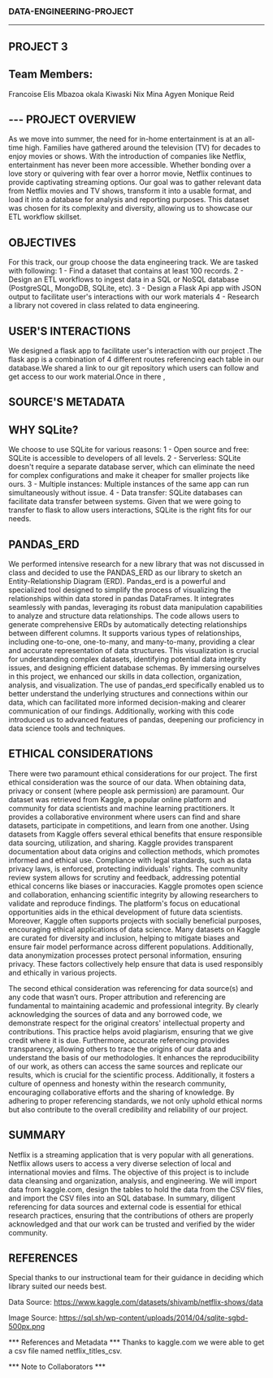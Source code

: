 ### DATA-ENGINEERING-PROJECT
---
## PROJECT 3

## Team Members: 
Francoise Elis Mbazoa okala
Kiwaski Nix
Mina Agyen
Monique Reid 

## --- PROJECT OVERVIEW 
As we move into summer, the need for in-home entertainment is at an all-
time high. Families have gathered around the television (TV) for decades to 
enjoy movies or shows. With the introduction of companies like Netflix, 
entertainment has never been more accessible. Whether bonding over a love
story or quivering with fear over a horror movie, Netflix continues to provide 
captivating streaming options. Our goal was to gather relevant data from 
Netflix movies and TV shows, transform it into a usable format, and load it 
into a database for analysis and reporting purposes. This dataset was chosen
for its complexity and diversity, allowing us to showcase our ETL workflow 
skillset.

## OBJECTIVES
For this track, our group choose the data engineering track. We are tasked with following:
1 - Find a dataset that contains at least 100 records.
2 - Design an ETL workflows to ingest data in a SQL or NoSQL database (PostgreSQL, MongoDB, SQLite, etc). 
3 - Design a Flask Api app with JSON output to facilitate user's interactions with our work materials
4 - Research a library not covered in class related to data engineering. 


## USER'S INTERACTIONS
We designed a flask app to facilitate user's interaction with our project .The flask app is a combination of 4 different routes referencing each table in our database.We shared a link to our git repository which users can follow and get access to our work material.Once in there ,

## SOURCE'S METADATA 

## WHY SQLite?
We choose to use SQLite for various reasons:
1 - Open source and free: SQLite is accessible to developers of all levels.
2 - Serverless: SQLite doesn't require a separate database server, which can eliminate the need for complex configurations and make it cheaper for smaller projects like ours.
3 - Multiple instances: Multiple instances of the same app can run simultaneously without issue.
4 - Data transfer: SQLite databases can facilitate data transfer between systems. Given that we were going to transfer to flask to allow users interactions, SQLite is the right fits for our needs.

## PANDAS_ERD
We performed intensive research for a new library that was not discussed in class and decided to use the PANDAS_ERD as our library to sketch an Entity-Relationship Diagram (ERD). Pandas_erd is a powerful and specialized tool designed to simplify the process of visualizing the relationships within data stored in pandas DataFrames. It integrates seamlessly with pandas, leveraging its robust data manipulation capabilities to analyze and structure data relationships.
The code allows users to generate comprehensive ERDs by automatically detecting relationships between different columns. It supports various types of relationships, including one-to-one, one-to-many, and many-to-many, providing a clear and accurate representation of data structures. This visualization is crucial for understanding complex datasets, identifying potential data integrity issues, and designing efficient database schemas.
By immersing ourselves in this project, we enhanced our skills in data collection, organization, analysis, and visualization. The use of pandas_erd specifically enabled us to better understand the underlying structures and connections within our data, which can facilitated more informed decision-making and clearer communication of our findings. Additionally, working with this code introduced us to advanced features of pandas, deepening our proficiency in data science tools and techniques.


## ETHICAL CONSIDERATIONS
There were two paramount ethical considerations for our project. The first ethical consideration was the source of our data. When obtaining data, privacy or consent (where people ask permission) are paramount. Our dataset was retrieved from Kaggle, a popular online platform and community for data scientists and machine learning practitioners. It provides a collaborative environment where users can find and share datasets, participate in competitions, and learn from one another. Using datasets from Kaggle offers several ethical benefits that ensure responsible data sourcing, utilization, and sharing. Kaggle provides transparent documentation about data origins and collection methods, which promotes informed and ethical use. Compliance with legal standards, such as data privacy laws, is enforced, protecting individuals' rights. The community review system allows for scrutiny and feedback, addressing potential ethical concerns like biases or inaccuracies. Kaggle promotes open science and collaboration, enhancing scientific integrity by allowing researchers to validate and reproduce findings. The platform's focus on educational opportunities aids in the ethical development of future data scientists. Moreover, Kaggle often supports projects with socially beneficial purposes, encouraging ethical applications of data science. Many datasets on Kaggle are curated for diversity and inclusion, helping to mitigate biases and ensure fair model performance across different populations. Additionally, data anonymization processes protect personal information, ensuring privacy. These factors collectively help ensure that data is used responsibly and ethically in various projects.

The second ethical consideration was referencing for data source(s) and any code that wasn’t ours. Proper attribution and referencing are fundamental to maintaining academic and professional integrity. By clearly acknowledging the sources of data and any borrowed code, we demonstrate respect for the original creators' intellectual property and contributions. This practice helps avoid plagiarism, ensuring that we give credit where it is due. Furthermore, accurate referencing provides transparency, allowing others to trace the origins of our data and understand the basis of our methodologies. It enhances the reproducibility of our work, as others can access the same sources and replicate our results, which is crucial for the scientific process. Additionally, it fosters a culture of openness and honesty within the research community, encouraging collaborative efforts and the sharing of knowledge. By adhering to proper referencing standards, we not only uphold ethical norms but also contribute to the overall credibility and reliability of our project. 

## SUMMARY  
Netflix is a streaming application that is very popular with all generations. Netflix allows users to access a very diverse selection of local and international movies and films. The objective of this project is to include data cleansing and organization, analysis, and engineering. We will import data from kaggle.com, design the tables to hold the data from the CSV files, and import the CSV files into an SQL database. In summary, diligent referencing for data sources and external code is essential for ethical research practices, ensuring that the contributions of others are properly acknowledged and that our work can be trusted and verified by the wider community.

## REFERENCES
Special thanks to our instructional team for their guidance in deciding which library suited our needs best.


Data Source: https://www.kaggle.com/datasets/shivamb/netflix-shows/data	

Image Source:
https://sql.sh/wp-content/uploads/2014/04/sqlite-sgbd-500px.png



















































*** References and Metadata ***
Thanks to kaggle.com we were able to get a csv file named netflix_titles_csv.













*** Note to Collaborators ***
